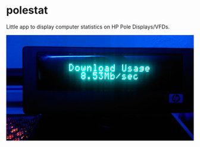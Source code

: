 # polestat
Little app to display computer statistics on HP Pole Displays/VFDs.

![alt text](inaction.jpg "inaction")
